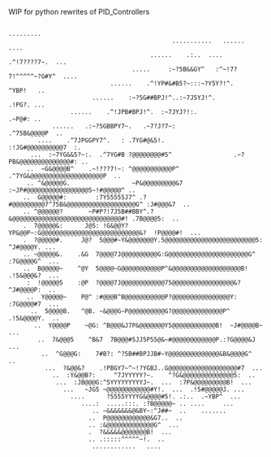 WIP for python rewrites of PID_Controllers 


                                                                    .........                       
                                                 ...........   ......        ....                   
                                           ......    .:..  ....    .^!7????7~.  ...                 
                                      .....     :~?5B&&GY^   :^~!7?7!^^^^^~?G#Y^  ....              
                                ......    .^!YP#&#B5?~:::~?Y5Y?!^.           ^YBP!   ..             
                           ......    :~?5G##BPJ!^..:~7J5YJ!^.                  .!PG?. ...           
                     ......    .^!JPB#BPJ!^.  :~7JYJ?!:.                        .~P@#: ..           
                ......   .:~?5GBBPY7~.   .~7?J?7~:                         .^75B&@@@@P  ..          
            ....    .^7JPGGPY7^.   : .7YG#@&5!.                        :!JG#@@@@@@@@@@7  :.         
          ...  :~7YG&&5?~:.  .^7YG#B ?@@@@@@@@#5^                 .~?PB&@@@@@@@@@@@@@@#: ..         
         ..  ~G&@@@@B^    .~!???7!~: ^@@@@@@@@@@@P^          .^7YG&@@@@@@@@@@@@@@@@@@@@P  ..        
         .. ^&@@@@@G.                 ~P&@@@@@@@@@&7     :~JP#@@@@@@@@@@@@@@@@@5~!#@@@@@^ ..        
        ..  G@@@@@#:        :7Y55555J7^ .?#@@@@@@@@@7^75B&@@@@@@@@@@@@@@@@@@@G^ :J#@@@&7  ..        
        .. ^@@@@@@?       ~P#P?!7J5B##BBY^.?&@@@@@@@@@@@@@@@@@@@@@@@@@@@@@@#! .7B@@@@5:  ..         
        .  7@@@@@&:      J@5: !G&@@Y?YP&@@P~:G@@@@@@@@@@@@@@@@@@@@@@@@@@@&?  !P@@@@#!  ...          
        .  ?@@@@@#.     J@?  5@@@#~Y&@@@@@@@Y.5@@@@@@@@@@@@@@@@@@@@@@@@@5: ^J#@@@@Y. ...            
        .. ~@@@@@&.    .&G  7@@@@7J@@@@@@@@@@G:G@@@@@@@@@@@@@@@@@@@@@@G^ :7G@@@@G^  ...             
        ..  B@@@@@~    ^@Y  5@@@@~G@@@@@@@@@@@P^&@@@@@@@@@@@@@@@@@@@B! .!5&@@@&?  ...               
         :  !@@@@@5    :@P  ?@@@@7J@@@@@@@@@@@@75@@@@@@@@@@@@@@@@@&?  ^J#@@@@P:  ..                 
         ..  Y@@@@@~    P@^ :#@@@B^B@@@@@@@@@@@P?@@@@@@@@@@@@@@@@Y: :7G@@@@#7  ...                  
          ..  5@@@@B.   ^@B. ~&@@@G~P@@@@@@@@@@G?@@@@@@@@@@@@@@P^ .!5&@@@@Y.  ..                    
           ..  Y@@@@P    ~@G: ^B@@@&J7P&@@@@@@@Y5@@@@@@@@@@@@B!  ~J#@@@@B~  ...                     
            ..  7&@@@5    ^B&7  7B@@@#5JJ5P55@&~#@@@@@@@@@@@@P.:?G@@@@&J  ...                       
             ..  ^G@@@G:    7#B?: ^?5B##BPJJB#~Y@@@@@@@@@@@@@@&B&@@@@G^  ..                         
              ...  ?&@@&?    .!PBGY7~^~!?YGBJ..G@@@@@@@@@@@@@@@@@@@#7  ...                          
                ..  :Y&@@B?:     ^7JYYYYY?~.    ^?G&@@@@@@@@@@@@@@5:  ..                            
                 ...  :JB@@@G:^5YYYYYYYYYJ~.  ...  :7P&@@@@@@@@@B!  ...                             
                   ...   ~JG5 ~@@@@@@@@@@@@#Y!.  ...  .!5#@@@@@J. ...                               
                     ....      ?5555YYYYG&@@@@#5!. .:..  .~YBP^  ...                                
                        ....:  .....:::. :?B@@@@@~ .. ....     ...                                  
                           .. ~&&&&&&&@&BY~:^J##~  ..    .......                                    
                          ..  P@@@@@@@@@@@@&G7..  ..                                                
                          .. :&@@@@@@@@@@@@@G^  ...                                                 
                          .  ?&&&&&@@@@@@@B!  ...                                                   
                          .. .:::::^^^^^~!.  ..                                                     
                           ............   .... 
